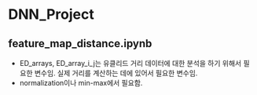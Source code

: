 # DNN_Project

## feature_map_distance.ipynb

* ED_arrays, ED_array_i_j는 유클리드 거리 데이터에 대한 분석을 하기 위해서 필요한 변수임. 실제 거리를 계산하는 데에 있어서 필요한 변수임.
* normalization이나 min-max에서 필요함.
